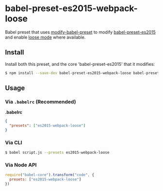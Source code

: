 # babel-preset-es2015-webpack-loose

Babel preset that uses [modify-babel-preset] to modify [babel-preset-es2015]
and enable [loose mode] where available.

## Install

Install both this preset, and the core 'babel-preset-es2015' that it modifies:

```sh
$ npm install --save-dev babel-preset-es2015-webpack-loose babel-preset-es2015
```

## Usage

### Via `.babelrc` (Recommended)

**.babelrc**

```json
{
  "presets": ["es2015-webpack-loose"]
}
```

### Via CLI

```sh
$ babel script.js --presets es2015-webpack-loose
```

### Via Node API

```javascript
require("babel-core").transform("code", {
  presets: ["es2015-webpack-loose"]
})
```

[babel-preset-es2015]: https://www.npmjs.com/package/babel-preset-es2015
[loose mode]: http://www.2ality.com/2015/12/babel6-loose-mode.html
[modify-babel-preset]: https://github.com/developit/modify-babel-preset

